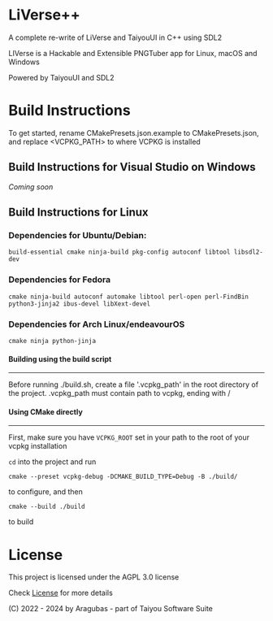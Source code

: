 # LiVerse++
A complete re-write of LiVerse and TaiyouUI in C++ using SDL2

LIVerse is a Hackable and Extensible PNGTuber app for Linux, macOS and Windows


Powered by TaiyouUI and SDL2

# Build Instructions
To get started, rename CMakePresets.json.example to CMakePresets.json, and replace <VCPKG_PATH>
to where VCPKG is installed

## Build Instructions for Visual Studio on Windows
*Coming soon*

## Build Instructions for Linux
### Dependencies for Ubuntu/Debian:
```
build-essential cmake ninja-build pkg-config autoconf libtool libsdl2-dev
```

### Dependencies for Fedora
```
cmake ninja-build autoconf automake libtool perl-open perl-FindBin python3-jinja2 ibus-devel libXext-devel
```

### Dependencies for Arch Linux/endeavourOS
```
cmake ninja python-jinja
```

#### Building using the build script 
---
Before running ./build.sh, create a file '.vcpkg_path' in the root directory of the project.
.vcpkg_path must contain path to vcpkg, ending with /

#### Using CMake directly
---
First, make sure you have ``VCPKG_ROOT`` set in your path to the root of your vcpkg installation


``cd`` into the project and run
```
cmake --preset vcpkg-debug -DCMAKE_BUILD_TYPE=Debug -B ./build/
```
to configure, and then
```
cmake --build ./build
```
to build

# License
This project is licensed under the AGPL 3.0 license

Check [License](./LICENSE) for more details

(C) 2022 - 2024 by Aragubas - part of Taiyou Software Suite
